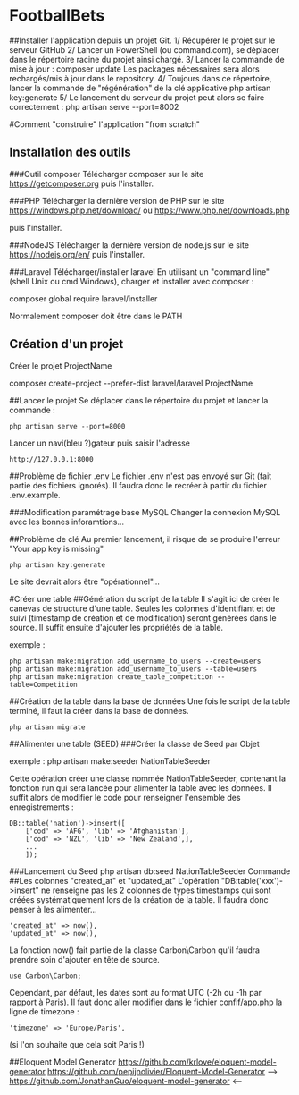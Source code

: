 # FootballBets

##Installer l'application depuis un projet Git.
1/ Récupérer le projet sur le serveur GitHub
2/ Lancer un PowerShell (ou command.com), se déplacer dans le répertoire racine du projet ainsi chargé.
3/ Lancer la commande de mise à jour :
	composer update
Les packages nécessaires sera alors rechargés/mis à jour dans le repository.
4/ Toujours dans ce répertoire, lancer la commande de "régénération" de la clé applicative
	php artisan key:generate
5/ Le lancement du serveur du projet peut alors se faire correctement :
	php artisan serve --port=8002



#Comment "construire" l'application "from scratch"
## Installation des outils
###Outil composer
Télécharger composer sur le site https://getcomposer.org puis l'installer.

###PHP
Télécharger la dernière version de PHP sur le site 
	https://windows.php.net/download/
ou  https://www.php.net/downloads.php

puis l'installer.

###NodeJS
Télécharger la dernière version de node.js sur le site
	https://nodejs.org/en/
puis l'installer.

###Laravel
Télécharger/installer laravel
En utilisant un "command line" (shell Unix ou cmd Windows), charger et installer avec composer :

composer global require laravel/installer

Normalement composer doit être dans le PATH

## Création d'un projet
Créer le projet ProjectName

composer create-project --prefer-dist laravel/laravel ProjectName

##Lancer le projet
Se déplacer dans le répertoire du projet et lancer la commande :<br/>

    php artisan serve --port=8000

Lancer un navi(bleu ?)gateur puis saisir l'adresse 

    http://127.0.0.1:8000
    
##Problème de fichier .env
Le fichier .env n'est pas envoyé sur Git (fait partie des fichiers ignorés).
Il faudra donc le recréer à partir du fichier .env.example.

###Modification paramétrage base MySQL
Changer la connexion MySQL avec les bonnes inforamtions...

##Problème de clé 
Au premier lancement, il risque de se produire l'erreur "Your app key is missing" 

    php artisan key:generate
    
Le site devrait alors être "opérationnel"...

#Créer une table
##Génération du script de la table
Il s'agit ici de créer le canevas de structure d'une table.
Seules les colonnes d'identifiant et de suivi (timestamp de création et de modification) seront générées dans le source.
Il suffit ensuite d'ajouter les propriétés de la table.

exemple :

	php artisan make:migration add_username_to_users --create=users
	php artisan make:migration add_username_to_users --table=users
	php artisan make:migration create_table_competition --table=Competition

##Création de la table dans la base de données
Une fois le script de la table terminé, il faut la créer dans la base de données.

	php artisan migrate

##Alimenter une table (SEED)
###Créer la classe de Seed par Objet

exemple :
	php artisan make:seeder NationTableSeeder
	
Cette opération créer une classe nommée NationTableSeeder, contenant la fonction run qui sera lancée pour alimenter la table avec les données.
Il suffit alors de modifier le code pour renseigner l'ensemble des enregistrements :

    DB::table('nation')->insert([
        ['cod' => 'AFG', 'lib' => 'Afghanistan'],
        ['cod' => 'NZL', 'lib' => 'New Zealand',],
        ...
        ]);

###Lancement du Seed
	php artisan db:seed NationTableSeeder
Commande
##Les colonnes "created_at" et "updated_at"
L'opération "DB:table('xxx')->insert" ne renseigne pas les 2 colonnes de types timestamps qui sont créées systématiquement lors de la création de la table.
Il faudra donc penser à les alimenter...

    'created_at' => now(),
    'updated_at' => now(),
La fonction now() fait partie de la classe Carbon\Carbon qu'il faudra prendre soin d'ajouter en tête de source.

    use Carbon\Carbon;
Cependant, par défaut, les dates sont au format UTC (-2h ou -1h par rapport à Paris). Il faut donc aller modifier dans le fichier confif/app.php la ligne de timezone :

    'timezone' => 'Europe/Paris',
(si l'on souhaite que cela soit Paris !)

##Eloquent Model Generator
	https://github.com/krlove/eloquent-model-generator
	https://github.com/pepijnolivier/Eloquent-Model-Generator
	--> https://github.com/JonathanGuo/eloquent-model-generator <--
